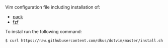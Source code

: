 Vim configuration file including installation of:
 - [pack](https://github.com/maralla/pack)
 - [fzf](https://github.com/junegunn/fzf)

To instal run the following command:

```bash
$ curl https://raw.githubusercontent.com/dkus/dotvim/master/install.sh -o - | bash
```
